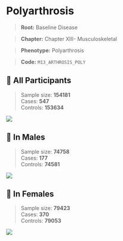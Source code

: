 # Polyarthrosis

> **Root:** Baseline Disease  

> **Chapter:** Chapter XIII- Musculoskeletal  

> **Phenotype:** Polyarthrosis  

> **Code:** `M13_ARTHROSIS_POLY`

## 🧪 All Participants  
> Sample size: **154181**  
> Cases: **547**  
> Controls: **153634**
<img src="/Disease/Figures/ALL/Baseline/M13_ARTHROSIS_POLY.png"/>
<CsvTable src="/Disease/Data/ALL/Baseline/LG_M13_ARTHROSIS_POLY.csv" label="🔍 View full results" />

## 👨 In Males  
> Sample size: **74758**  
> Cases: **177**  
> Controls: **74581**
<img src="/Disease/Figures/Male/Baseline/M13_ARTHROSIS_POLY.png"/>
<CsvTable src="/Disease/Data/Male/Baseline/LG_M13_ARTHROSIS_POLY.csv" label="🔍 View full results" />

## 👩 In Females  
> Sample size: **79423**  
> Cases: **370**  
> Controls: **79053**
<img src="/Disease/Figures/Female/Baseline/M13_ARTHROSIS_POLY.png"/>
<CsvTable src="/Disease/Data/Female/Baseline/LG_M13_ARTHROSIS_POLY.csv" label="🔍 View full results" />
